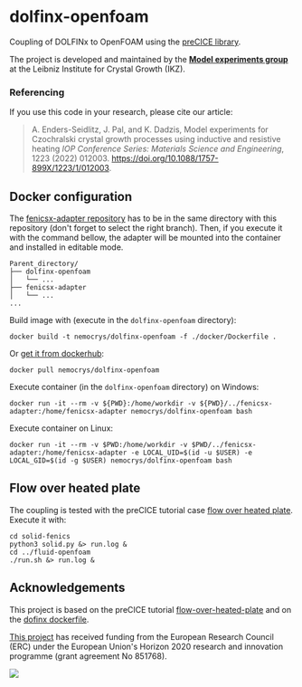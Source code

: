 # dolfinx-openfoam

Coupling of DOLFINx to OpenFOAM using the [preCICE library](https://precice.org/).

The project is developed and maintained by the [**Model experiments group**](https://www.ikz-berlin.de/en/research/materials-science/section-fundamental-description#c486) at the Leibniz Institute for Crystal Growth (IKZ).

### Referencing
If you use this code in your research, please cite our article:

> A. Enders-Seidlitz, J. Pal, and K. Dadzis, Model experiments for Czochralski crystal growth processes using inductive and resistive heating *IOP Conference Series: Materials Science and Engineering*, 1223 (2022) 012003. https://doi.org/10.1088/1757-899X/1223/1/012003.


## Docker configuration

The [fenicsx-adapter repository](https://github.com/precice/fenicsx-adapter) has to be in the same directory with this repository (don't forget to select the right branch). Then, if you execute it with the command bellow, the adapter will be mounted into the container and installed in editable mode.

```
Parent_directory/
├── dolfinx-openfoam
│   └── ...
├── fenicsx-adapter
│   └── ...
...
```

Build image with (execute in the `dolfinx-openfoam` directory):

```shell
docker build -t nemocrys/dolfinx-openfoam -f ./docker/Dockerfile .
```

Or [get it from dockerhub](https://hub.docker.com/r/nemocrys/dolfinx-openfoam):

```shell
docker pull nemocrys/dolfinx-openfoam
```

Execute container (in the `dolfinx-openfoam` directory) on Windows:

```shell
docker run -it --rm -v ${PWD}:/home/workdir -v ${PWD}/../fenicsx-adapter:/home/fenicsx-adapter nemocrys/dolfinx-openfoam bash
```

Execute container on Linux:

```shell
docker run -it --rm -v $PWD:/home/workdir -v $PWD/../fenicsx-adapter:/home/fenicsx-adapter -e LOCAL_UID=$(id -u $USER) -e LOCAL_GID=$(id -g $USER) nemocrys/dolfinx-openfoam bash
```


## Flow over heated plate

The coupling is tested with the preCICE tutorial case [flow over heated plate](https://github.com/precice/tutorials/tree/master/flow-over-heated-plate). Execute it with:

```shell
cd solid-fenics
python3 solid.py &> run.log &
cd ../fluid-openfoam
./run.sh &> run.log &
```


## Acknowledgements

This project is based on the preCICE tutorial [flow-over-heated-plate](https://github.com/precice/tutorials/tree/master/flow-over-heated-plate) and on the [dofinx dockerfile](https://github.com/FEniCS/dolfinx/blob/main/docker/Dockerfile).


[This project](https://www.researchgate.net/project/NEMOCRYS-Next-Generation-Multiphysical-Models-for-Crystal-Growth-Processes) has received funding from the European Research Council (ERC) under the European Union's Horizon 2020 research and innovation programme (grant agreement No 851768).

<img src="https://raw.githubusercontent.com/nemocrys/pyelmer/master/EU-ERC.png">
